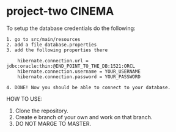 # project-two CINEMA

To setup the database credentials do the following:
	
	1. go to src/main/resources
	2. add a file database.properties
	3. add the following properties there

		hibernate.connection.url = jdbc:oracle:thin:@END_POINT_TO_THE_DB:1521:ORCL
		hibernate.connection.username = YOUR_USERNAME
		hibernate.connection.password = YOUR_PASSWORD

	4. DONE! Now you should be able to connect to your database.

HOW TO USE:

1. Clone the repository.
2. Create e branch of your own and work on that branch.
3. DO NOT MARGE TO MASTER.